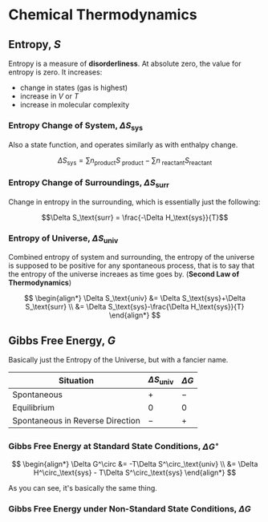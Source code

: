 # Chemical Thermodynamics

## Entropy, $S$
Entropy is a measure of **disorderliness**. At absolute zero, the value for entropy is zero. It increases:
- change in states (gas is highest)
- increase in $V$ or $T$
- increase in molecular complexity

### Entropy Change of System, $\Delta S_\text{sys}$
Also a state function, and operates similarly as with enthalpy change.

$$\Delta S_\text{sys} = \sum n_\text{product} S_\text{ product} - \sum n_\text{ reactant} S_\text{reactant}$$

### Entropy Change of Surroundings, $\Delta S_\text{surr}$
Change in entropy in the surrounding, which is essentially just the following:

$$\Delta S_\text{surr} = \frac{-\Delta H_\text{sys}}{T}$$

### Entropy of Universe, $\Delta S_\text{univ}$

Combined entropy of system and surrounding, the entropy of the universe is supposed to be positive for any spontaneous process, that is to say that the entropy of the universe increaes as time goes by. (**Second Law of Thermodynamics**)

$$
\begin{align*}
\Delta S_\text{univ} &= \Delta S_\text{sys}+\Delta S_\text{surr} \\ 
&= \Delta S_\text{sys}-\frac{\Delta H_\text{sys}}{T}
\end{align*}
$$


## Gibbs Free Energy, $G$

Basically just the Entropy of the Universe, but with a fancier name.

|Situation|$\Delta S_\text{univ}$|$\Delta G$|
|---|---|---|
|Spontaneous|$+$|$-$|
|Equilibrium|$0$|$0$|
|Spontaneous in Reverse Direction|$-$|$+$|

### Gibbs Free Energy at Standard State Conditions, $\Delta G^\circ$

$$
\begin{align*}
\Delta G^\circ &= -T\Delta S^\circ_\text{univ} \\
&= \Delta H^\circ_\text{sys} - T\Delta S^\circ_\text{sys}
\end{align*}
$$

As you can see, it's basically the same thing.

### Gibbs Free Energy under Non-Standard State Conditions, $\Delta G$
